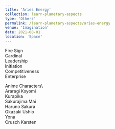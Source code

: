 ```yaml
---
title: 'Aries Energy'
collection: learn-planetary-aspects
type: 'Others'
permalink: /learn-planetary-aspects/aries-energy
venue: 'Imagination'
date: 2021-08-01
location: 'Space'
---
```


Fire Sign  
Cardinal  
Leadership    
Initiation      
Competitiveness    
Enterprise  
  
Anime Characters\  
Araragi Koyomi  
Kurapika  
Sakurajima Mai  
Haruno Sakura  
Okazaki Ushio  
Yona  
Crusch Karsten  
